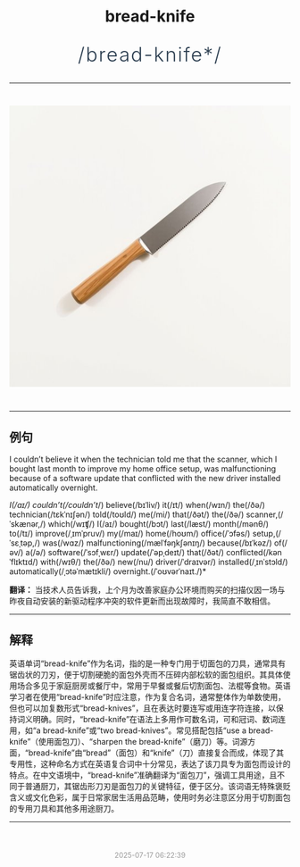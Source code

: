 <div align="center">

# bread-knife

<div style="margin: 30px 0;">
<h1 style="font-size: 2.5em; font-weight: 300; letter-spacing: 2px; margin: 0; color: #2c3e50;">
/bread-knife*/
</h1>
</div>

</div>

---

<div align="center" style="margin: 40px 0;">

![bread-knife](images/bread-knife.png)

</div>

---

## 例句

I couldn’t believe it when the technician told me that the scanner, which I bought last month to improve my home office setup, was malfunctioning because of a software update that conflicted with the new driver installed automatically overnight.

*I(/aɪ/) couldn’t(/couldn’t*/) believe(/bɪˈliv/) it(/ɪt/) when(/wɪn/) the(/ðə/) technician(/tɛkˈnɪʃən/) told(/toʊld/) me(/mi/) that(/ðət/) the(/ðə/) scanner,(/ˈskænər,/) which(/wɪʧ/) I(/aɪ/) bought(/bɔt/) last(/læst/) month(/mənθ/) to(/tɪ/) improve(/ˌɪmˈpruv/) my(/maɪ/) home(/hoʊm/) office(/ˈɔfəs/) setup,(/ˈsɛˌtəp,/) was(/wɑz/) malfunctioning(/mælˈfəŋkʃənɪŋ/) because(/bɪˈkəz/) of(/əv/) a(/ə/) software(/ˈsɔfˌwɛr/) update(/ˈəpˌdeɪt/) that(/ðət/) conflicted(/kənˈflɪktɪd/) with(/wɪθ/) the(/ðə/) new(/nu/) driver(/ˈdraɪvər/) installed(/ˌɪnˈstɔld/) automatically(/ˌɔtəˈmætɪkli/) overnight.(/ˈoʊvərˈnaɪt./)*

**翻译：** 当技术人员告诉我，上个月为改善家庭办公环境而购买的扫描仪因一场与昨夜自动安装的新驱动程序冲突的软件更新而出现故障时，我简直不敢相信。

---

## 解释

英语单词“bread-knife”作为名词，指的是一种专门用于切面包的刀具，通常具有锯齿状的刀刃，便于切割硬脆的面包外壳而不压碎内部松软的面包组织。其具体使用场合多见于家庭厨房或餐厅中，常用于早餐或餐后切割面包、法棍等食物。英语学习者在使用“bread-knife”时应注意，作为复合名词，通常整体作为单数使用，但也可以加复数形式“bread-knives”，且在表达时要连写或用连字符连接，以保持词义明确。同时，“bread-knife”在语法上多用作可数名词，可和冠词、数词连用，如“a bread-knife”或“two bread-knives”。常见搭配包括“use a bread-knife”（使用面包刀）、“sharpen the bread-knife”（磨刀）等。词源方面，“bread-knife”由“bread”（面包）和“knife”（刀）直接复合而成，体现了其专用性，这种命名方式在英语复合词中十分常见，表达了该刀具专为面包而设计的特点。在中文语境中，“bread-knife”准确翻译为“面包刀”，强调工具用途，且不同于普通厨刀，其锯齿形刀刃是面包刀的关键特征，便于区分。该词语无特殊褒贬含义或文化色彩，属于日常家居生活用品范畴，使用时务必注意区分用于切割面包的专用刀具和其他多用途厨刀。


---

<div align="center" style="margin-top: 50px;">
<small style="color: #999; font-size: 0.9em;">2025-07-17 06:22:39</small>
</div>
